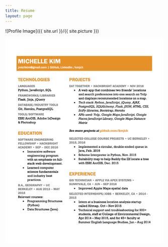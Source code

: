 ```yaml
---
title: Resume
layout: page
---
```

![Profile Image]({{ site.url }}/{{ site.picture }})

<p></p>

![Resume](assets/images/resume.jpg?raw=true)

